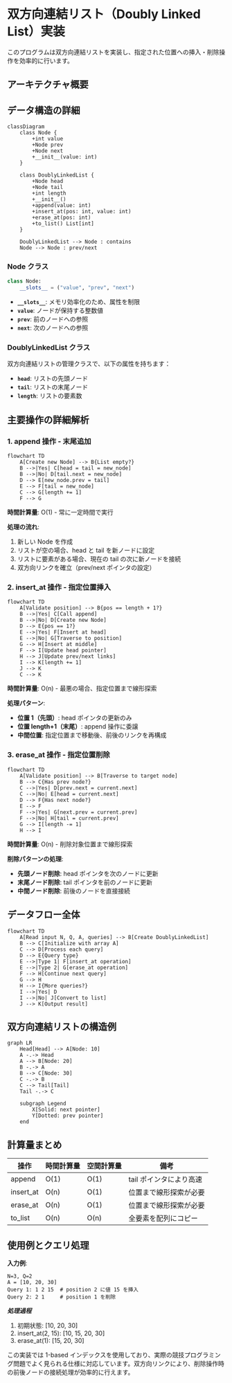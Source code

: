 # 双方向連結リスト（Doubly Linked List）実装

このプログラムは双方向連結リストを実装し、指定された位置への挿入・削除操作を効率的に行います。

## アーキテクチャ概要

## データ構造の詳細

```mermaid
classDiagram
    class Node {
        +int value
        +Node prev
        +Node next
        +__init__(value: int)
    }

    class DoublyLinkedList {
        +Node head
        +Node tail
        +int length
        +__init__()
        +append(value: int)
        +insert_at(pos: int, value: int)
        +erase_at(pos: int)
        +to_list() List[int]
    }

    DoublyLinkedList --> Node : contains
    Node --> Node : prev/next
```

### Node クラス

```python
class Node:
    __slots__ = ("value", "prev", "next")
```

- **`__slots__`**: メモリ効率化のため、属性を制限
- **`value`**: ノードが保持する整数値
- **`prev`**: 前のノードへの参照
- **`next`**: 次のノードへの参照

### DoublyLinkedList クラス

双方向連結リストの管理クラスで、以下の属性を持ちます：

- **`head`**: リストの先頭ノード
- **`tail`**: リストの末尾ノード
- **`length`**: リストの要素数

## 主要操作の詳細解析

### 1. append 操作 - 末尾追加

```mermaid
flowchart TD
    A[Create new Node] --> B{List empty?}
    B -->|Yes| C[head = tail = new_node]
    B -->|No| D[tail.next = new_node]
    D --> E[new_node.prev = tail]
    E --> F[tail = new_node]
    C --> G[length += 1]
    F --> G
```

**時間計算量**: O(1) - 常に一定時間で実行

**処理の流れ**:

1. 新しい Node を作成
2. リストが空の場合、head と tail を新ノードに設定
3. リストに要素がある場合、現在の tail の次に新ノードを接続
4. 双方向リンクを確立（prev/next ポインタの設定）

### 2. insert_at 操作 - 指定位置挿入

```mermaid
flowchart TD
    A[Validate position] --> B{pos == length + 1?}
    B -->|Yes| C[Call append]
    B -->|No| D[Create new Node]
    D --> E{pos == 1?}
    E -->|Yes| F[Insert at head]
    E -->|No| G[Traverse to position]
    G --> H[Insert at middle]
    F --> I[Update head pointer]
    H --> J[Update prev/next links]
    I --> K[length += 1]
    J --> K
    C --> K
```

**時間計算量**: O(n) - 最悪の場合、指定位置まで線形探索

**処理パターン**:

- **位置 1（先頭）**: head ポインタの更新のみ
- **位置 length+1（末尾）**: append 操作に委譲
- **中間位置**: 指定位置まで移動後、前後のリンクを再構成

### 3. erase_at 操作 - 指定位置削除

```mermaid
flowchart TD
    A[Validate position] --> B[Traverse to target node]
    B --> C{Has prev node?}
    C -->|Yes| D[prev.next = current.next]
    C -->|No| E[head = current.next]
    D --> F{Has next node?}
    E --> F
    F -->|Yes| G[next.prev = current.prev]
    F -->|No| H[tail = current.prev]
    G --> I[length -= 1]
    H --> I
```

**時間計算量**: O(n) - 削除対象位置まで線形探索

**削除パターンの処理**:

- **先頭ノード削除**: head ポインタを次のノードに更新
- **末尾ノード削除**: tail ポインタを前のノードに更新
- **中間ノード削除**: 前後のノードを直接接続

## データフロー全体

```mermaid
flowchart TD
    A[Read input N, Q, A, queries] --> B[Create DoublyLinkedList]
    B --> C[Initialize with array A]
    C --> D[Process each query]
    D --> E{Query type}
    E -->|Type 1| F[insert_at operation]
    E -->|Type 2| G[erase_at operation]
    F --> H[Continue next query]
    G --> H
    H --> I{More queries?}
    I -->|Yes| D
    I -->|No| J[Convert to list]
    J --> K[Output result]
```

## 双方向連結リストの構造例

```mermaid
graph LR
    Head[Head] --> A[Node: 10]
    A -.-> Head
    A --> B[Node: 20]
    B -.-> A
    B --> C[Node: 30]
    C -.-> B
    C --> Tail[Tail]
    Tail -.-> C

    subgraph Legend
        X[Solid: next pointer]
        Y[Dotted: prev pointer]
    end
```

## 計算量まとめ

| 操作      | 時間計算量 | 空間計算量 | 備考                    |
| --------- | ---------- | ---------- | ----------------------- |
| append    | O(1)       | O(1)       | tail ポインタにより高速 |
| insert_at | O(n)       | O(1)       | 位置まで線形探索が必要  |
| erase_at  | O(n)       | O(1)       | 位置まで線形探索が必要  |
| to_list   | O(n)       | O(n)       | 全要素を配列にコピー    |

## 使用例とクエリ処理

**入力例**:

```text
N=3, Q=2
A = [10, 20, 30]
Query 1: 1 2 15  # position 2 に値 15 を挿入
Query 2: 2 1     # position 1 を削除
```

**_処理過程_**

1. 初期状態: [10, 20, 30]
2. insert_at(2, 15): [10, 15, 20, 30]
3. erase_at(1): [15, 20, 30]

この実装では 1-based インデックスを使用しており、実際の競技プログラミング問題でよく見られる仕様に対応しています。双方向リンクにより、削除操作時の前後ノードの接続処理が効率的に行えます。
